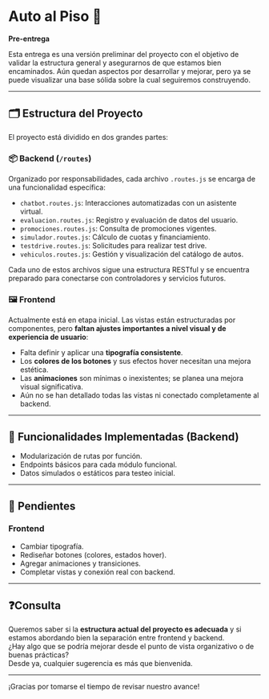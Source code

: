 # Auto al Piso 🚗

**Pre-entrega**

Esta entrega es una versión preliminar del proyecto con el objetivo de validar la estructura general y asegurarnos de que estamos bien encaminados. Aún quedan aspectos por desarrollar y mejorar, pero ya se puede visualizar una base sólida sobre la cual seguiremos construyendo.

---

## 🗂️ Estructura del Proyecto

El proyecto está dividido en dos grandes partes:

### 📦 Backend (`/routes`)
Organizado por responsabilidades, cada archivo `.routes.js` se encarga de una funcionalidad específica:

- `chatbot.routes.js`: Interacciones automatizadas con un asistente virtual.
- `evaluacion.routes.js`: Registro y evaluación de datos del usuario.
- `promociones.routes.js`: Consulta de promociones vigentes.
- `simulador.routes.js`: Cálculo de cuotas y financiamiento.
- `testdrive.routes.js`: Solicitudes para realizar test drive.
- `vehiculos.routes.js`: Gestión y visualización del catálogo de autos.

Cada uno de estos archivos sigue una estructura RESTful y se encuentra preparado para conectarse con controladores y servicios futuros.

### 🖼️ Frontend
Actualmente está en etapa inicial. Las vistas están estructuradas por componentes, pero **faltan ajustes importantes a nivel visual y de experiencia de usuario**:

- Falta definir y aplicar una **tipografía consistente**.
- Los **colores de los botones** y sus efectos hover necesitan una mejora estética.
- Las **animaciones** son mínimas o inexistentes; se planea una mejora visual significativa.
- Aún no se han detallado todas las vistas ni conectado completamente al backend.

---

## 🧠 Funcionalidades Implementadas (Backend)

- Modularización de rutas por función.
- Endpoints básicos para cada módulo funcional.
- Datos simulados o estáticos para testeo inicial.

---

## 🔧 Pendientes



### Frontend
- Cambiar tipografía.
- Rediseñar botones (colores, estados hover).
- Agregar animaciones y transiciones.
- Completar vistas y conexión real con backend.

---

## ❓Consulta

Queremos saber si la **estructura actual del proyecto es adecuada** y si estamos abordando bien la separación entre frontend y backend.  
¿Hay algo que se podría mejorar desde el punto de vista organizativo o de buenas prácticas?  
Desde ya, cualquier sugerencia es más que bienvenida.

---

¡Gracias por tomarse el tiempo de revisar nuestro avance!
